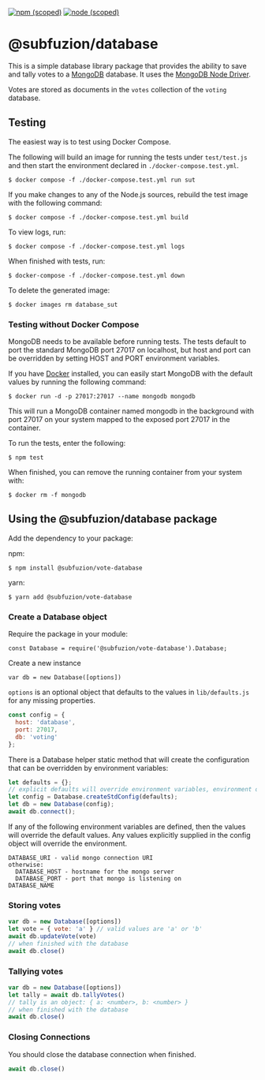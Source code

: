 [![npm (scoped)](https://img.shields.io/npm/v/@subfuzion/database.svg)](@subfuzion/database)
[![node (scoped)](https://img.shields.io/node/v/@subfuzion/database.svg)](@subfuzion/database)

# @subfuzion/database

This is a simple database library package that provides the ability to save and tally votes
to a [MongoDB](https://www.mongodb.com/) database. It uses the [MongoDB Node Driver](https://docs.mongodb.com/drivers/node/).

Votes are stored as documents in the `votes` collection of the `voting` database.

## Testing

The easiest way is to test using Docker Compose.

The following will build an image for running the tests under `test/test.js` and then start
the environment declared in `./docker-compose.test.yml`.

    $ docker compose -f ./docker-compose.test.yml run sut

If you make changes to any of the Node.js sources, rebuild the test image with the
following command:

    $ docker compose -f ./docker-compose.test.yml build

To view logs, run:

    $ docker compose -f ./docker-compose.test.yml logs

When finished with tests, run:

    $ docker-compose -f ./docker-compose.test.yml down

To delete the generated image:

    $ docker images rm database_sut

### Testing without Docker Compose

MongoDB needs to be available before running tests. The tests default to
port the standard MongoDB port 27017 on localhost, but host and port can be overridden by setting
HOST and PORT environment variables.

If you have [Docker](https://www.docker.com/) installed, you can easily
start MongoDB with the default values by running the following command:

    $ docker run -d -p 27017:27017 --name mongodb mongodb

This will run a MongoDB container named mongodb in the background with port 27017
on your system mapped to the exposed port 27017 in the container.

To run the tests, enter the following:

    $ npm test

When finished, you can remove the running container from your system with:

    $ docker rm -f mongodb

## Using the @subfuzion/database package

Add the dependency to your package:

npm:

    $ npm install @subfuzion/vote-database

yarn:

    $ yarn add @subfuzion/vote-database

### Create a Database object

Require the package in your module:

    const Database = require('@subfuzion/vote-database').Database;

Create a new instance

    var db = new Database([options])

`options` is an optional object that defaults to the values in `lib/defaults.js` for any missing properties.

```js
const config = {
  host: 'database',
  port: 27017,
  db: 'voting'
};
```

There is a Database helper static method that will create the configuration that can be overridden by
environment variables:

```js
let defaults = {};
// explicit defaults will override environment variables, environment overrides internal defaults
let config = Database.createStdConfig(defaults);
let db = new Database(config);
await db.connect();
```

If any of the following environment variables are defined, then the values will override
the default values. Any values explicitly supplied in the config object will override the
environment.

    DATABASE_URI - valid mongo connection URI
    otherwise:
      DATABASE_HOST - hostname for the mongo server
      DATABASE_PORT - port that mongo is listening on
    DATABASE_NAME

### Storing votes

```js
var db = new Database([options])
let vote = { vote: 'a' } // valid values are 'a' or 'b'
await db.updateVote(vote)
// when finished with the database
await db.close()
```
 
### Tallying votes

```js
var db = new Database([options])
let tally = await db.tallyVotes()
// tally is an object: { a: <number>, b: <number> }
// when finished with the database
await db.close()
```

### Closing Connections

You should close the database connection when finished.

```js
await db.close()
```
